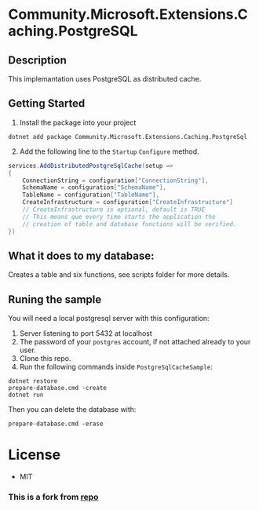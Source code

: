 
# Community.Microsoft.Extensions.Caching.PostgreSQL

## Description

This implemantation uses PostgreSQL as distributed cache.

## Getting Started
1. Install the package into your project
```
dotnet add package Community.Microsoft.Extensions.Caching.PostgreSql
```
2. Add the following line to the `Startup`  `Configure` method.
```c#
services.AddDistributedPostgreSqlCache(setup => 
{
	ConnectionString = configuration["ConnectionString"], 
	SchemaName = configuration["SchemaName"],
	TableName = configuration["TableName"],
	CreateInfrastructure = configuration["CreateInfrastructure"] 
	// CreateInfrastructure is optional, default is TRUE
	// This means que every time starts the application the 
	// creation of table and database functions will be verified.
})
```
## What it does to my database:

Creates a table and six functions, see scripts folder for more details.

## Runing the sample
You will need a local postgresql server with this configuration:
1. Server listening to port 5432 at localhost
1. The password of your `postgres` account, if not attached already to your user.
1. Clone this repo.
1. Run the following commands inside `PostgreSqlCacheSample`:
```
dotnet restore
prepare-database.cmd -create
dotnet run
```
Then you can delete the database with:
```
prepare-database.cmd -erase
```

# License
* MIT
### This is a fork from [repo](https://github.com/wullemsb/Extensions.Caching.PostgreSQL)